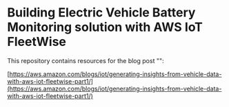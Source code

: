 # Building Electric Vehicle Battery Monitoring solution with AWS IoT FleetWise

This repository contains resources for the blog post "":

[https://aws.amazon.com/blogs/iot/generating-insights-from-vehicle-data-with-aws-iot-fleetwise-part1/](https://aws.amazon.com/blogs/iot/generating-insights-from-vehicle-data-with-aws-iot-fleetwise-part1/)
